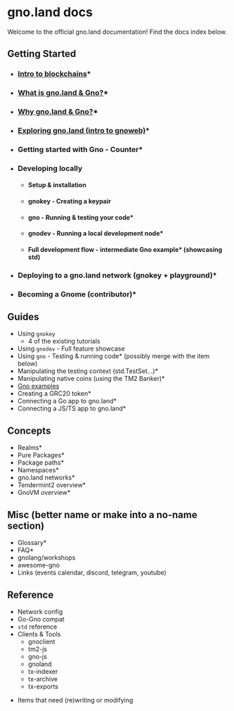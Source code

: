 # gno.land docs

Welcome to the official gno.land documentation! Find the docs index below. 

## Getting Started
- ### [Intro to blockchains](01-getting-started/01-intro-to-blockchains.md)*
- ### [What is gno.land & Gno?](01-getting-started/10-what-is-gnoland-gno.md)*
- ### [Why gno.land & Gno?](01-getting-started/20-why-gnoland-gno.md)*
- ### [Exploring gno.land (intro to gnoweb)](01-getting-started/30-exploring-gnoland.md)*
- ### Getting started with Gno - Counter*
- ### Developing locally
  - #### Setup & installation
  - #### gnokey - Creating a keypair
  - #### gno - Running & testing your code*
  - #### gnodev - Running a local development node*
  - #### Full development flow - intermediate Gno example* (showcasing std)
- ### Deploying to a gno.land network (gnokey + playground)*
- ### Becoming a Gnome (contributor)*

## Guides
  - Using `gnokey`
    - 4 of the existing tutorials
  - Using `gnodev` - Full feature showcase
  - Using `gno` - Testing & running code* (possibly merge with the item below)
  - Manipulating the testing context (std.TestSet...)*
  - Manipulating native coins (using the TM2 Banker)*
  - [Gno examples](https://github.com/gnolang/gno/tree/master/examples)
  - Creating a GRC20 token*
  - Connecting a Go app to gno.land*
  - Connecting a JS/TS app to gno.land*

## Concepts
  - Realms*
  - Pure Packages*
  - Package paths*
  - Namespaces*
  - gno.land networks*
  - Tendermint2 overview*
  - GnoVM overview*

## Misc (better name or make into a no-name section)
  - Glossary*
  - FAQ*
  - gnolang/workshops
  - awesome-gno
  - Links (events calendar, discord, telegram, youtube)

## Reference
  - Network config
  - Go-Gno compat
  - `std` reference
  - Clients & Tools
    - gnoclient
    - tm2-js
    - gno-js
    - gnoland
    - tx-indexer
    - tx-archive
    - tx-exports
  
* Items that need (re)writing or modifying
